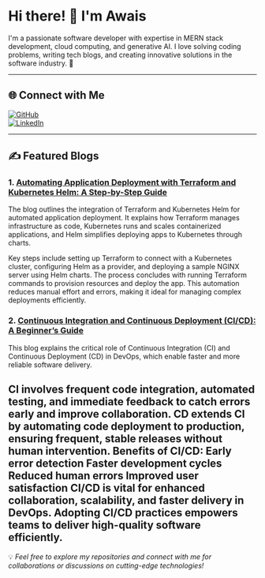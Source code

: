 # Hi there! 👋 I'm Awais  

I'm a passionate software developer with expertise in MERN stack development, cloud computing, and generative AI. I love solving coding problems, writing tech blogs, and creating innovative solutions in the software industry. 🚀  

---

## 🌐 Connect with Me  
[![GitHub](https://img.shields.io/badge/GitHub-%2312100E.svg?style=for-the-badge&logo=github&logoColor=white)](https://github.com/your-username)  
[![LinkedIn](https://img.shields.io/badge/LinkedIn-%230A66C2.svg?style=for-the-badge&logo=linkedin&logoColor=white)](https://www.linkedin.com/in/your-profile/)  

---

## ✍️ Featured Blogs  

### 1. **[Automating Application Deployment with Terraform and Kubernetes Helm: A Step-by-Step Guide](#)**  
The blog outlines the integration of Terraform and Kubernetes Helm for automated application deployment. It explains how Terraform manages infrastructure as code, Kubernetes runs and scales containerized applications, and Helm simplifies deploying apps to Kubernetes through charts.

Key steps include setting up Terraform to connect with a Kubernetes cluster, configuring Helm as a provider, and deploying a sample NGINX server using Helm charts. The process concludes with running Terraform commands to provision resources and deploy the app. This automation reduces manual effort and errors, making it ideal for managing complex deployments efficiently.

### 2. **[Continuous Integration and Continuous Deployment (CI/CD): A Beginner’s Guide](#)**  
This blog explains the critical role of Continuous Integration (CI) and Continuous Deployment (CD) in DevOps, which enable faster and more reliable software delivery.

CI involves frequent code integration, automated testing, and immediate feedback to catch errors early and improve collaboration.
CD extends CI by automating code deployment to production, ensuring frequent, stable releases without human intervention.
Benefits of CI/CD:
Early error detection
Faster development cycles
Reduced human errors
Improved user satisfaction
CI/CD is vital for enhanced collaboration, scalability, and faster delivery in DevOps. Adopting CI/CD practices empowers teams to deliver high-quality software efficiently.
---

💡 *Feel free to explore my repositories and connect with me for collaborations or discussions on cutting-edge technologies!*  
